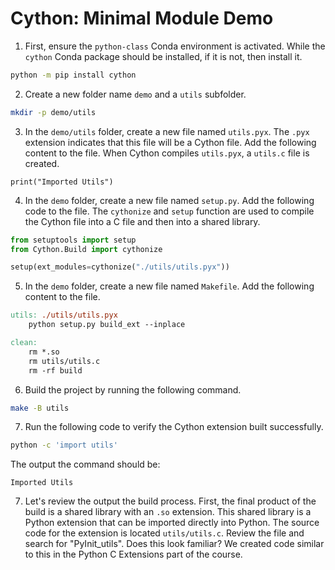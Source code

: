 # Cython: Minimal Module Demo

1. First, ensure the `python-class` Conda environment is activated. While the `cython` Conda package should be installed, if it is not, then install it.

```bash
python -m pip install cython
```

2. Create a new folder name `demo` and a `utils` subfolder.

```bash
mkdir -p demo/utils
```

3. In the `demo/utils` folder, create a new file named `utils.pyx`. The `.pyx` extension indicates that this file will be a Cython file. Add the following content to the file. When Cython compiles `utils.pyx`, a `utils.c` file is created.

```cython
print("Imported Utils")
```

4. In the `demo` folder, create a new file named `setup.py`. Add the following code to the file. The `cythonize` and `setup` function are used to compile the Cython file into a C file and then into a shared library.

```python
from setuptools import setup
from Cython.Build import cythonize

setup(ext_modules=cythonize("./utils/utils.pyx"))
```

5. In the `demo` folder, create a new file named `Makefile`. Add the following content to the file.

```makefile
utils: ./utils/utils.pyx
	python setup.py build_ext --inplace

clean:
	rm *.so
	rm utils/utils.c
	rm -rf build
```

6. Build the project by running the following command.

```bash
make -B utils
```

7. Run the following code to verify the Cython extension built successfully.

```bash
python -c 'import utils'
```

The output the command should be:

```text
Imported Utils
```

7. Let's review the output the build process. First, the final product of the build is a shared library with an `.so` extension. This shared library is a Python extension that can be imported directly into Python. The source code for the extension is located `utils/utils.c`. Review the file and search for "PyInit_utils". Does this look familiar? We created code similar to this in the Python C Extensions part of the course.

